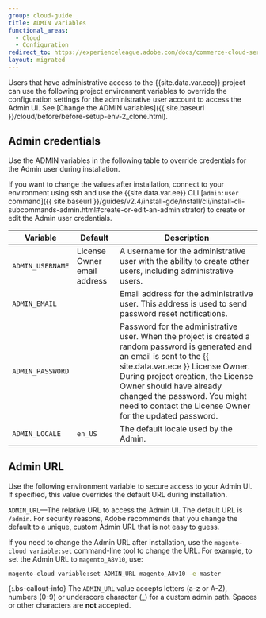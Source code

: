```yaml
---
group: cloud-guide
title: ADMIN variables
functional_areas:
  - Cloud
  - Configuration
redirect_to: https://experienceleague.adobe.com/docs/commerce-cloud-service/user-guide/configure/env/stage/variables-admin.html
layout: migrated
---
```


Users that have administrative access to the {{site.data.var.ece}} project can use the following project environment variables to override the configuration settings for the administrative user account to access the Admin UI. See [Change the ADMIN variables]({{ site.baseurl }}/cloud/before/before-setup-env-2_clone.html).

## Admin credentials

Use the ADMIN variables in the following table to override credentials for the Admin user during installation.

If you want to change the values after installation, connect to your environment using ssh and use the {{site.data.var.ee}} CLI [`admin:user` command]({{ site.baseurl }}/guides/v2.4/install-gde/install/cli/install-cli-subcommands-admin.html#create-or-edit-an-administrator) to create or edit the Admin user credentials.

| Variable       | Default                     | Description |
| -------------- | --------------------------- | ----------- |
|`ADMIN_USERNAME`| License Owner email address | A username for the administrative user with the ability to create other users, including administrative users.|
|`ADMIN_EMAIL`   |                             | Email address for the administrative user. This address is used to send password reset notifications.|
|`ADMIN_PASSWORD`|                             | Password for the administrative user. When the project is created a random password is generated and an email is sent to the {{ site.data.var.ece }} License Owner. During project creation, the License Owner should have already changed the password. You might need to contact the License Owner for the updated password.|
|`ADMIN_LOCALE`  | `en_US`                     | The default locale used by the Admin.|

## Admin URL

Use the following environment variable to secure access to your Admin UI. If specified, this value overrides the default URL during installation.

`ADMIN_URL`—The relative URL to access the Admin UI. The default URL is `/admin`. For security reasons, Adobe recommends that you change the default to a unique, custom Admin URL that is not easy to guess.

If you need to change the Admin URL after installation, use the `magento-cloud variable:set` command-line tool to change the URL. For example, to set the Admin URL to `magento_A8v10`, use:

```bash
magento-cloud variable:set ADMIN_URL magento_A8v10 -e master
```

{:.bs-callout-info}
The `ADMIN_URL` value accepts letters (a-z or A-Z), numbers (0-9) or underscore character (_) for a custom admin path. Spaces or other characters are **not** accepted.
